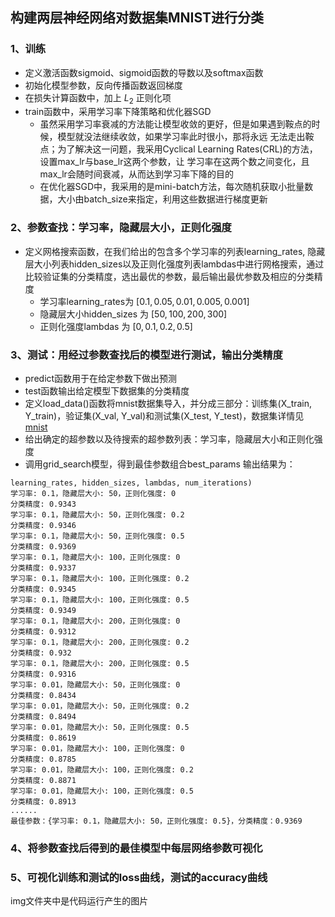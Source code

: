 ## 构建两层神经网络对数据集MNIST进行分类
### 1、训练
* 定义激活函数sigmoid、sigmoid函数的导数以及softmax函数
* 初始化模型参数，反向传播函数返回梯度
* 在损失计算函数中，加上 $L_2$ 正则化项 
* train函数中，采用学习率下降策略和优化器SGD
  * 虽然采用学习率衰减的方法能让模型收敛的更好，但是如果遇到鞍点的时候，模型就没法继续收敛，如果学习率此时很小，那将永远    无法走出鞍点；为了解决这一问题，我采用Cyclical Learning Rates(CRL)的方法，设置max_lr与base_lr这两个参数，让      学习率在这两个数之间变化，且max_lr会随时间衰减，从而达到学习率下降的目的
  * 在优化器SGD中，我采用的是mini-batch方法，每次随机获取小批量数据，大小由batch_size来指定，利用这些数据进行梯度更新

### 2、参数查找：学习率，隐藏层大小，正则化强度
* 定义网格搜索函数，在我们给出的包含多个学习率的列表learning_rates, 隐藏层大小列表hidden_sizes以及正则化强度列表lambdas中进行网格搜索，通过比较验证集的分类精度，选出最优的参数，最后输出最优参数及相应的分类精度
  * 学习率learning_rates为 $[ 0.1, 0.05, 0.01, 0.005, 0.001 ]$
  * 隐藏层大小hidden_sizes 为 $[ 50, 100, 200, 300 ]$
  * 正则化强度lambdas 为 $[ 0, 0.1, 0.2, 0.5 ]$

### 3、测试：用经过参数查找后的模型进行测试，输出分类精度
* predict函数用于在给定参数下做出预测
* test函数输出给定模型下数据集的分类精度
* 定义load_data()函数将mnist数据集导入，并分成三部分：训练集(X_train, Y_train)，验证集(X_val, Y_val)和测试集(X_test, Y_test)，数据集详情见[mnist](http://yann.lecun.com/exdb/mnist/)
* 给出确定的超参数以及待搜索的超参数列表：学习率，隐藏层大小和正则化强度
* 调用grid_search模型，得到最佳参数组合best_params
输出结果为：
```
learning_rates, hidden_sizes, lambdas, num_iterations)
学习率: 0.1，隐藏层大小: 50，正则化强度: 0
分类精度: 0.9343
学习率: 0.1，隐藏层大小: 50，正则化强度: 0.2
分类精度: 0.9346
学习率: 0.1，隐藏层大小: 50，正则化强度: 0.5
分类精度: 0.9369
学习率: 0.1，隐藏层大小: 100，正则化强度: 0
分类精度: 0.9337
学习率: 0.1，隐藏层大小: 100，正则化强度: 0.2
分类精度: 0.9345
学习率: 0.1，隐藏层大小: 100，正则化强度: 0.5
分类精度: 0.9349
学习率: 0.1，隐藏层大小: 200，正则化强度: 0
分类精度: 0.9312
学习率: 0.1，隐藏层大小: 200，正则化强度: 0.2
分类精度: 0.932
学习率: 0.1，隐藏层大小: 200，正则化强度: 0.5
分类精度: 0.9316
学习率: 0.01，隐藏层大小: 50，正则化强度: 0
分类精度: 0.8434
学习率: 0.01，隐藏层大小: 50，正则化强度: 0.2
分类精度: 0.8494
学习率: 0.01，隐藏层大小: 50，正则化强度: 0.5
分类精度: 0.8619
学习率: 0.01，隐藏层大小: 100，正则化强度: 0
分类精度: 0.8785
学习率: 0.01，隐藏层大小: 100，正则化强度: 0.2
分类精度: 0.8871
学习率: 0.01，隐藏层大小: 100，正则化强度: 0.5
分类精度: 0.8913
......
最佳参数：{学习率: 0.1，隐藏层大小: 50，正则化强度: 0.5}，分类精度：0.9369
```
### 4、将参数查找后得到的最佳模型中每层网络参数可视化

### 5、可视化训练和测试的loss曲线，测试的accuracy曲线

img文件夹中是代码运行产生的图片
